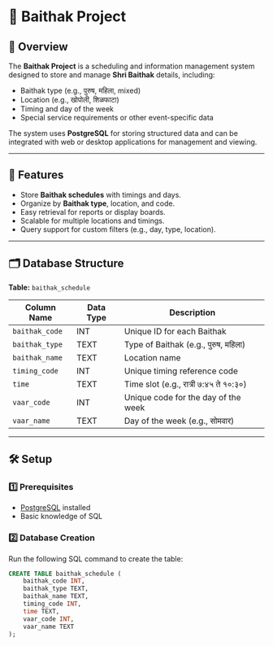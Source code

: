 # 📖 Baithak Project

## 📌 Overview
The **Baithak Project** is a scheduling and information management system designed to store and manage **Shri Baithak** details, including:
- Baithak type (e.g., पुरुष, महिला, mixed)
- Location (e.g., खोपोली, शिळफाटा)
- Timing and day of the week
- Special service requirements or other event-specific data

The system uses **PostgreSQL** for storing structured data and can be integrated with web or desktop applications for management and viewing.

---

## 🎯 Features
- Store **Baithak schedules** with timings and days.
- Organize by **Baithak type**, location, and code.
- Easy retrieval for reports or display boards.
- Scalable for multiple locations and timings.
- Query support for custom filters (e.g., day, type, location).

---

## 🗂 Database Structure
**Table:** `baithak_schedule`

| Column Name         | Data Type    | Description                                |
|---------------------|-------------|--------------------------------------------|
| `baithak_code`      | INT         | Unique ID for each Baithak                 |
| `baithak_type`      | TEXT        | Type of Baithak (e.g., पुरुष, महिला)       |
| `baithak_name`      | TEXT        | Location name                              |
| `timing_code`       | INT         | Unique timing reference code               |
| `time`              | TEXT        | Time slot (e.g., रात्री ७:४५ ते १०:३०)     |
| `vaar_code`         | INT         | Unique code for the day of the week        |
| `vaar_name`         | TEXT        | Day of the week (e.g., सोमवार)            |

---

## 🛠 Setup

### 1️⃣ Prerequisites
- [PostgreSQL](https://www.postgresql.org/download/) installed
- Basic knowledge of SQL

### 2️⃣ Database Creation
Run the following SQL command to create the table:

```sql
CREATE TABLE baithak_schedule (
    baithak_code INT,
    baithak_type TEXT,
    baithak_name TEXT,
    timing_code INT,
    time TEXT,
    vaar_code INT,
    vaar_name TEXT
);
